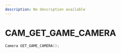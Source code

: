 ```yaml
---
description: No description available 
---
```


# CAM\_GET_GAME_CAMERA

```cpp
Camera GET_GAME_CAMERA();
```